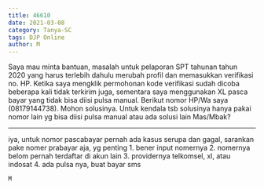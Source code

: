 ```yaml
---
title: 46610
date: 2021-03-08
category: Tanya-SC
tags: DJP Online
author: M
---
```


Saya mau minta bantuan, masalah untuk pelaporan SPT tahunan tahun 2020 yang harus terlebih dahulu merubah profil dan memasukkan verifikasi no. HP. Ketika saya mengklik permohonan kode verifikasi sudah dicoba beberapa kali tidak terkirim juga, sementara saya menggunakan XL pasca bayar yang tidak bisa diisi pulsa manual. Berikut nomor HP/Wa saya (08179144738). Mohon solusinya. Untuk kendala tsb solusinya hanya pakai nomor lain yg bisa diisi pulsa manual atau ada solusi lain Mas/Mbak?

---

iya, untuk nomor pascabayar pernah ada kasus serupa dan gagal, sarankan pake nomer prabayar aja, yg penting 1. bener input nomernya 2. nomernya belom pernah terdaftar di akun lain 3. providernya telkomsel, xl, atau indosat 4. ada pulsa nya, buat bayar sms

`M`
